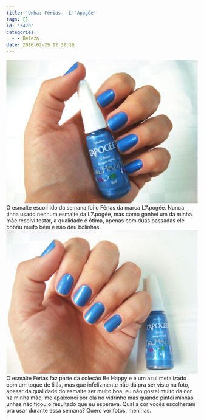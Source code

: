 ```yaml
---
title: 'Unha: Férias - L''Apogée'
tags: []
id: '3470'
categories:
  - - Beleza
date: 2016-02-29 12:32:10
---
```


[![coleção be happy - l'apogée - esmalte férias ](/wp-content/uploads/2016/02/esmalte-Férias-LApogée-1024x768.jpg)](/wp-content/uploads/2016/02/esmalte-Férias-LApogée.jpg) O esmalte escolhido da semana foi o Férias da marca L’Apogée. Nunca tinha usado nenhum esmalte da L’Apogée, mas como ganhei um da minha mãe resolvi testar, a qualidade é ótima, apenas com duas passadas ele cobriu muito bem e não deu bolinhas. [![esmalte azul - esmalte férias L'Apogée ](/wp-content/uploads/2016/02/LApogée-esmalte-férias-1024x768.jpg)](/wp-content/uploads/2016/02/LApogée-esmalte-férias.jpg) O esmalte Férias faz parte da coleção Be Happy e é um azul metalizado com um toque de lilás, mas que infelizmente não dá pra ser visto na foto, apesar da qualidade do esmalte ser muito boa, eu não gostei muito da cor na minha mão, me apaixonei por ela no vidrinho mas quando pintei minhas unhas não ficou o resultado que eu esperava. Qual a cor vocês escolheram pra usar durante essa semana? Quero ver fotos, meninas.
